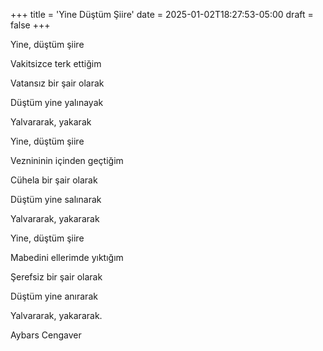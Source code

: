 +++
title = 'Yine Düştüm Şiire'
date = 2025-01-02T18:27:53-05:00
draft = false
+++

Yine, düştüm şiire

Vakitsizce terk ettiğim

Vatansız bir şair olarak

Düştüm yine yalınayak

Yalvararak, yakarak
<!--more-->

Yine, düştüm şiire

Veznininin içinden geçtiğim

Cühela bir şair olarak

Düştüm yine salınarak

Yalvararak, yakararak


Yine, düştüm şiire

Mabedini ellerimde yıktığım

Şerefsiz bir şair olarak

Düştüm yine anırarak

Yalvararak, yakararak.


Aybars Cengaver
